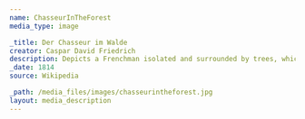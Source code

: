 ```yaml
---
name: ChasseurInTheForest
media_type: image

_title:	Der Chasseur im Walde
creator: Caspar David Friedrich
description: Depicts a Frenchman isolated and surrounded by trees, which represent the German army.
_date: 1814
source: Wikipedia

_path: /media_files/images/chasseurintheforest.jpg
layout: media_description
---
```

